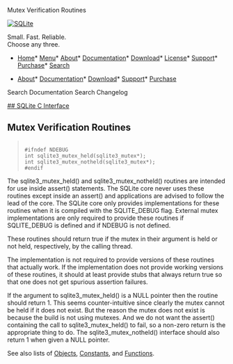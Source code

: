 




Mutex Verification Routines




[![SQLite](../images/sqlite370_banner.gif)](../index.html)


Small. Fast. Reliable.  
Choose any three.


* [Home](../index.html)* [Menu](javascript:void(0))* [About](../about.html)* [Documentation](../docs.html)* [Download](../download.html)* [License](../copyright.html)* [Support](../support.html)* [Purchase](../prosupport.html)* [Search](javascript:void(0))




* [About](../about.html)* [Documentation](../docs.html)* [Download](../download.html)* [Support](../support.html)* [Purchase](../prosupport.html)






Search Documentation
Search Changelog









[## SQLite C Interface](../c3ref/intro.html)
## Mutex Verification Routines




> ```
> 
> #ifndef NDEBUG
> int sqlite3_mutex_held(sqlite3_mutex*);
> int sqlite3_mutex_notheld(sqlite3_mutex*);
> #endif
> 
> ```



The sqlite3\_mutex\_held() and sqlite3\_mutex\_notheld() routines
are intended for use inside assert() statements. The SQLite core
never uses these routines except inside an assert() and applications
are advised to follow the lead of the core. The SQLite core only
provides implementations for these routines when it is compiled
with the SQLITE\_DEBUG flag. External mutex implementations
are only required to provide these routines if SQLITE\_DEBUG is
defined and if NDEBUG is not defined.


These routines should return true if the mutex in their argument
is held or not held, respectively, by the calling thread.


The implementation is not required to provide versions of these
routines that actually work. If the implementation does not provide working
versions of these routines, it should at least provide stubs that always
return true so that one does not get spurious assertion failures.


If the argument to sqlite3\_mutex\_held() is a NULL pointer then
the routine should return 1\. This seems counter\-intuitive since
clearly the mutex cannot be held if it does not exist. But
the reason the mutex does not exist is because the build is not
using mutexes. And we do not want the assert() containing the
call to sqlite3\_mutex\_held() to fail, so a non\-zero return is
the appropriate thing to do. The sqlite3\_mutex\_notheld()
interface should also return 1 when given a NULL pointer.


See also lists of
 [Objects](../c3ref/objlist.html),
 [Constants](../c3ref/constlist.html), and
 [Functions](../c3ref/funclist.html).


